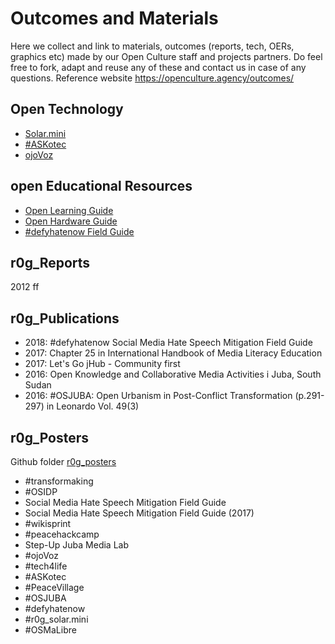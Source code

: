 # Outcomes and Materials
Here we collect and link to materials, outcomes (reports, tech, OERs, graphics etc) made by our Open Culture staff and projects partners.
Do feel free to fork, adapt and reuse any of these and contact us in case of any questions.
Reference website https://openculture.agency/outcomes/
 
## Open Technology
- [Solar.mini](https://github.com/opencultureagency/Solar.mini)
- [#ASKotec](https://github.com/opencultureagency/ASKotec)
- [ojoVoz](https://github.com/opencultureagency/ojoVoz_mobile)
 
## open Educational Resources
- [Open Learning Guide](https://github.com/opencultureagency/Open-Learning-Guide)
- [Open Hardware Guide](https://github.com/opencultureagency/Open-Hardware-Guide)
- [#defyhatenow Field Guide](https://github.com/opencultureagency/defyhatenow/tree/master/FieldGuide-master)
 
## r0g_Reports
2012 ff
 
## r0g_Publications
- 2018: #defyhatenow Social Media Hate Speech Mitigation Field Guide
- 2017: Chapter 25 in International Handbook of Media Literacy Education 
- 2017: Let's Go jHub - Community first
- 2016: Open Knowledge and Collaborative Media Activities i Juba, South Sudan
- 2016: #OSJUBA: Open Urbanism in Post-Conflict Transformation (p.291-297) in Leonardo Vol. 49(3)

 
## r0g_Posters
Github folder [r0g_posters](https://github.com/opencultureagency/office-material/tree/master/r0g_posters)
- #transformaking
- #OSIDP
- Social Media Hate Speech Mitigation Field Guide
- Social Media Hate Speech Mitigation Field Guide (2017)
- #wikisprint
- #peacehackcamp
- Step-Up Juba Media Lab
- #ojoVoz
- #tech4life
- #ASKotec
- #PeaceVillage
- #OSJUBA
- #defyhatenow
- #r0g_solar.mini
- #OSMaLibre
